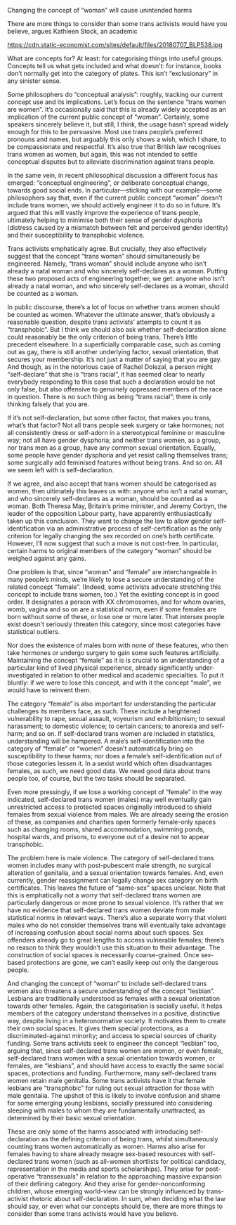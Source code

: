 Changing the concept of “woman” will cause unintended harms

There are more things to consider than some trans activists would have you believe, argues Kathleen Stock, an academic

https://cdn.static-economist.com/sites/default/files/20180707_BLP538.jpg

What are concepts for? At least: for categorising things into useful groups. Concepts tell us what gets included and what doesn’t: for instance, books don’t normally get into the category of plates. This isn’t “exclusionary” in any sinister sense. 

Some philosophers do “conceptual analysis”: roughly, tracking our current concept use and its implications. Let’s focus on the sentence “trans women are women”. It’s occasionally said that this is already widely accepted as an implication of the current public concept of “woman”. Certainly, some speakers sincerely believe it, but still, I think, the usage hasn’t spread widely enough for this to be persuasive. Most use trans people’s preferred pronouns and names, but arguably this only shows a wish, which I share, to be compassionate and respectful. It’s also true that British law recognises trans women as women, but again, this was not intended to settle conceptual disputes but to alleviate discrimination against trans people.

In the same vein, in recent philosophical discussion a different focus has emerged: “conceptual engineering”, or deliberate conceptual change, towards good social ends. In particular—sticking with our example—some philosophers say that, even if the current public concept “woman” doesn’t include trans women, we should actively engineer it to do so in future. It’s argued that this will vastly improve the experience of trans people, ultimately helping to minimise both their sense of gender dysphoria (distress caused by a mismatch between felt and perceived gender identity) and their susceptibility to transphobic violence.

Trans activists emphatically agree. But crucially, they also effectively suggest that the concept “trans woman” should simultaneously be engineered. Namely, “trans woman” should include anyone who isn’t already a natal woman and who sincerely self-declares as a woman. Putting these two proposed acts of engineering together, we get: anyone who isn’t already a natal woman, and who sincerely self-declares as a woman, should be counted as a woman. 

In public discourse, there’s a lot of focus on whether trans women should be counted as women. Whatever the ultimate answer, that’s obviously a reasonable question, despite trans activists’ attempts to count it as “transphobic”. But I think we should also ask whether self-declaration alone could reasonably be the only criterion of being trans. There’s little precedent elsewhere. In a superficially comparable case, such as coming out as gay, there is still another underlying factor, sexual orientation, that secures your membership. It’s not just a matter of saying that you are gay. And though, as in the notorious case of Rachel Dolezal, a person might “self-declare” that she is “trans racial”, it has seemed clear to nearly everybody responding to this case that such a declaration would be not only false, but also offensive to genuinely oppressed members of the race in question. There is no such thing as being “trans racial”; there is only thinking falsely that you are.

If it’s not self-declaration, but some other factor, that makes you trans, what’s that factor? Not all trans people seek surgery or take hormones; not all consistently dress or self-adorn in a stereotypical feminine or masculine way; not all have gender dysphoria; and neither trans women, as a group, nor trans men as a group, have any common sexual orientation. Equally, some people have gender dysphoria and yet resist calling themselves trans; some surgically add feminised features without being trans. And so on. All we seem left with is self-declaration. 

If we agree, and also accept that trans women should be categorised as women, then ultimately this leaves us with: anyone who isn’t a natal woman, and who sincerely self-declares as a woman, should be counted as a woman. Both Theresa May, Britain’s prime minister, and Jeremy Corbyn, the leader of the opposition Labour party, have apparently enthusiastically taken up this conclusion. They want to change the law to allow gender self-identification via an administrative process of self-certification as the only criterion for legally changing the sex recorded on one’s birth certificate. However, I’ll now suggest that such a move is not cost-free. In particular, certain harms to original members of the category “woman” should be weighed against any gains. 

One problem is that, since “woman” and “female” are interchangeable in many people’s minds, we’re likely to lose a secure understanding of the related concept “female”. (Indeed, some activists advocate stretching this concept to include trans women, too.) Yet the existing concept is in good order. It designates a person with XX chromosomes, and for whom ovaries, womb, vagina and so on are a statistical norm, even if some females are born without some of these, or lose one or more later. That intersex people exist doesn’t seriously threaten this category, since most categories have statistical outliers.

Nor does the existence of males born with none of these features, who then take hormones or undergo surgery to gain some such features artificially. Maintaining the concept “female” as it is is crucial to an understanding of a particular kind of lived physical experience, already significantly under-investigated in relation to other medical and academic specialties. To put it bluntly: if we were to lose this concept, and with it the concept “male”, we would have to reinvent them.

The category “female” is also important for understanding the particular challenges its members face, as such. These include a heightened vulnerability to rape, sexual assault, voyeurism and exhibitionism; to sexual harassment; to domestic violence; to certain cancers; to anorexia and self-harm; and so on. If self-declared trans women are included in statistics, understanding will be hampered. A male’s self-identification into the category of “female” or “women” doesn’t automatically bring on susceptibility to these harms; nor does a female’s self-identification out of those categories lessen it. In a sexist world which often disadvantages females, as such, we need good data. We need good data about trans people too, of course, but the two tasks should be separated.

Even more pressingly, if we lose a working concept of “female” in the way indicated, self-declared trans women (males) may well eventually gain unrestricted access to protected spaces originally introduced to shield females from sexual violence from males. We are already seeing the erosion of these, as companies and charities open formerly female-only spaces such as changing rooms, shared accommodation, swimming ponds, hospital wards, and prisons, to everyone out of a desire not to appear transphobic. 

The problem here is male violence. The category of self-declared trans women includes many with post-pubescent male strength, no surgical alteration of genitalia, and a sexual orientation towards females. And, even currently, gender reassignment can legally change sex category on birth certificates. This leaves the future of “same-sex” spaces unclear. Note that this is emphatically not a worry that self-declared trans women are particularly dangerous or more prone to sexual violence. It’s rather that we have no evidence that self-declared trans women deviate from male statistical norms in relevant ways. There’s also a separate worry that violent males who do not consider themselves trans will eventually take advantage of increasing confusion about social norms about such spaces. Sex offenders already go to great lengths to access vulnerable females; there’s no reason to think they wouldn’t use this situation to their advantage. The construction of social spaces is necessarily coarse-grained. Once sex-based protections are gone, we can’t easily keep out only the dangerous people.

And changing the concept of “woman” to include self-declared trans women also threatens a secure understanding of the concept “lesbian”. Lesbians are traditionally understood as females with a sexual orientation towards other females. Again, the categorisation is socially useful. It helps members of the category understand themselves in a positive, distinctive way, despite living in a heteronormative society. It motivates them to create their own social spaces. It gives them special protections, as a discriminated-against minority; and access to special sources of charity funding. Some trans activists seek to engineer the concept “lesbian” too, arguing that, since self-declared trans women are women, or even female, self-declared trans women with a sexual orientation towards women, or females, are “lesbians”, and should have access to exactly the same social spaces, protections and funding. Furthermore, many self-declared trans women retain male genitalia. Some trans activists have it that female lesbians are “transphobic” for ruling out sexual attraction for those with male genitalia. The upshot of this is likely to involve confusion and shame for some emerging young lesbians, socially pressured into considering sleeping with males to whom they are fundamentally unattracted, as determined by their basic sexual orientation.

These are only some of the harms associated with introducing self-declaration as the defining criterion of being trans, whilst simultaneously counting trans women automatically as women. Harms also arise for females having to share already meagre sex-based resources with self-declared trans women (such as all-women shortlists for political candidacy, representation in the media and sports scholarships). They arise for post-operative “transsexuals” in relation to the approaching massive expansion of their defining category. And they arise for gender-nonconforming children, whose emerging world-view can be strongly influenced by trans-activist rhetoric about self-declaration. In sum, when deciding what the law should say, or even what our concepts should be, there are more things to consider than some trans activists would have you believe.
